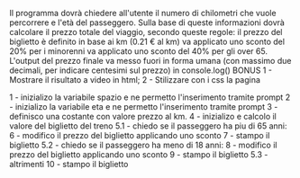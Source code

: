 Il programma dovrà chiedere all'utente il numero di chilometri che vuole percorrere e l'età del passeggero.
Sulla base di queste informazioni dovrà calcolare il prezzo totale del viaggio, secondo queste regole:
il prezzo del biglietto è definito in base ai km (0.21 € al km)
va applicato uno sconto del 20% per i minorenni
va applicato uno sconto del 40% per gli over 65.
L'output del prezzo finale va messo fuori in forma umana (con massimo due decimali, per indicare centesimi sul prezzo) in console.log()
BONUS
1 - Mostrare il risultato a video in html;
2 - Stilizzare con i css la pagina

1 - inizializo la variabile spazio e ne permetto l'inserimento tramite prompt
2 - inizializo la variabile eta e ne permetto l'inserimento tramite prompt
3 - definisco una costante con valore prezzo al km.
4 - inizializo e calcolo il valore del biglietto del treno
5.1 - chiedo se il passeggero ha piu di 65 anni:
    6 - modifico il prezzo del biglietto applicando uno sconto
    7 - stampo il biglietto
5.2 - chiedo se il passeggero ha meno di 18 anni:
    8 - modifico il prezzo del biglietto applicando uno sconto
    9 - stampo il biglietto 
5.3 - altrimenti 
    10 - stampo il biglietto